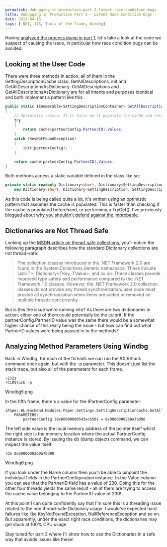 ```yaml
---
permalink: debugging-in-production-part-2-latent-race-condition-bugs
title: Debugging in Production Part 2 - Latent Race Condition Bugs
date: 2013-04-15
tags: [.NET, IIS, Tools of the Trade, Windbg]
---
```

Having [analyzed the process dump in part 1](/debugging-in-production-part-1-analyzing-100-cpu-usage-using-windbg), let's take a look at the code we suspect of causing the issue, in particular how race condition bugs can be avoided.

<!-- more -->


## Looking at the User Code

There were three methods in action, all of them in the SettingDescriptionCache class: GetAllDescriptions, init and GetAllDescriptionsAsDictionary. GetAllDescriptions and GetAllDescriptionsAsDictionary are for all intents and purposes identical and both implement a pattern like this:

```cs
public static IEnumerable<SettingDescriptionContainer> GetAllDescriptions(IPartnerConfig partnerConfig)
{
	// Optimistic return. If it fails we'll populate the cache and return it.
	try
	{
		return cache[partnerConfig.PartnerID].Values;
	}
	catch (KeyNotFoundException)
	{
		init(partnerConfig);
	}

	return cache[partnerConfig.PartnerID].Values;
}
```

Both methods access a static variable defined in the class like so:

```cs
private static readonly Dictionary<short, Dictionary<SettingDescription, SettingDescriptionContainer>> cache =
	new Dictionary<short, Dictionary<SettingDescription, SettingDescriptionContainer>>();
```

As this code is being called quite a lot, it's written using an optimistic pattern that assumes the cache is populated. This is faster than checking if the cache is populated beforehand, or performing a TryGet(). I've previously blogged about [why you shouldn't defend against the improbable](/defending-against-the-improbable/).


## Dictionaries are Not Thread Safe

Looking up the [MSDN article on thread-safe collections](http://msdn.microsoft.com/en-us/library/dd997305.aspx), you'll notice the following paragraph describes how the standard Dictionary collections are not thread-safe:

> The collection classes introduced in the .NET Framework 2.0 are found in the System.Collections.Generic namespace. These include List&lt;T&gt;, Dictionary&lt;TKey, TValue&gt;, and so on. These classes provide improved type safety and performance compared to the .NET Framework 1.0 classes. However, the .NET Framework 2.0 collection classes do not provide any thread synchronization; user code must provide all synchronization when items are added or removed on multiple threads concurrently.

But is this the issue we're running into? As there are two dictionaries in action, either one of them could potentially be the culprit. If the partnerConfig.PartnerID value was the same there would be a somewhat higher chance of this really being the issue - but how can find out what PartnerID values were being passed in to the methods?


## Analyzing Method Parameters Using Windbg

Back in Windbg, for each of the threads we can run the !CLRStack command once again, but with the -p parameter. This doesn't just list the stack trace, but also all of the parameters for each frame.

```
~232s
!CLRStack -p
```

Windbg5.png

In the fifth frame, there's a value for the IPartnerConfig parameter:

```
iPaper.BL.Backend.Modules.Paper.Settings.SettingDescriptionCache.GetAllDescriptions(iPaper.BL.Backend.Infrastructure.PartnerConfiguration.IPartnerConfig)
	PARAMETERS:
		partnerConfig (0x00000000543ac650) = 0x0000000260a7bd98
```

The left side value is the local memory address of the pointer itself whilst the right side is the memory location where the actual PartnerConfig instance is stored. By issuing the do (dump object) command, we can inspect the value itself:

```
!do 0x0000000260a7bd98
```

Windbg6.png

If you look under the Name column then you'll be able to pinpoint the individual fields in the PartnerConfiguration instance. In the Value column you can see that the PartnerID field has a value of 230. Doing this for the other four threads yields the same result - all of them are trying to access the cache value belonging to the PartnerID value of 230!

At this point I can quite confidently say that I'm sure this is a threading issue related to the non thread-safe Dictionary usage. I would've expected hard failures like like KeyNotFoundException, NullReferenceException and so on. But apparently, under the exact right race conditions, the dictionaries may get stuck at 100% CPU usage.

Stay tuned for part 3 where I'll show how to use the Dictionaries in a safe way that avoids issues like these!
